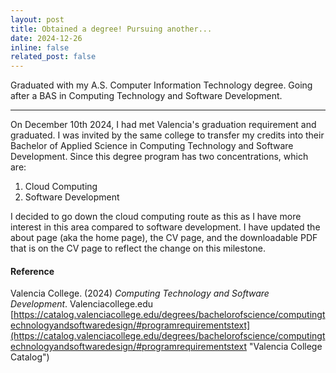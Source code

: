 ```yaml
---
layout: post
title: Obtained a degree! Pursuing another...
date: 2024-12-26
inline: false
related_post: false
---
```


Graduated with my A.S. Computer Information Technology degree. Going after a BAS in Computing Technology and Software Development.

---

On December 10th 2024, I had met Valencia's graduation requirement and graduated. I was invited by the same college to transfer my credits into their Bachelor of Applied Science in Computing Technology and Software Development. Since this degree program has two concentrations, which are:
1. Cloud Computing
2. Software Development

I decided to go down the cloud computing route as this as I have more interest in this area compared to software development. I have updated the about page (aka the home page), the CV page, and the downloadable PDF that is on the CV page to reflect the change on this milestone.

#### Reference
Valencia College. (2024) *Computing Technology and Software Development*. Valenciacollege.edu [https://catalog.valenciacollege.edu/degrees/bachelorofscience/computingtechnologyandsoftwaredesign/#programrequirementstext](https://catalog.valenciacollege.edu/degrees/bachelorofscience/computingtechnologyandsoftwaredesign/#programrequirementstext "Valencia College Catalog")
